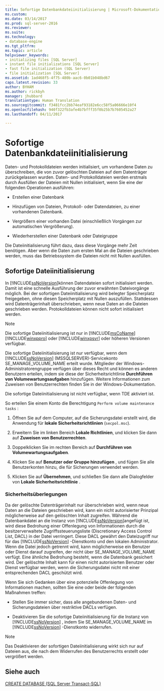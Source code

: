 ```yaml
---
title: Sofortige Datenbankdateiinitialisierung | Microsoft-Dokumentation
ms.custom: 
ms.date: 03/14/2017
ms.prod: sql-server-2016
ms.reviewer: 
ms.suite: 
ms.technology:
- database-engine
ms.tgt_pltfrm: 
ms.topic: article
helpviewer_keywords:
- initializing files [SQL Server]
- instant file initializations [SQL Server]
- fast file initialization (SQL Server)
- file initialization [SQL Server]
ms.assetid: 1ad468f5-4f75-480b-aac6-0b01b048bd67
caps.latest.revision: 33
author: BYHAM
ms.author: rickbyh
manager: jhubbard
translationtype: Human Translation
ms.sourcegitcommit: f3481fcc2bb74eaf93182e6cc58f5a06666e10f4
ms.openlocfilehash: 940f322fb3afe4b7bfff35f0b25b7b7605452a27
ms.lasthandoff: 04/11/2017

---
```

# <a name="database-instant-file-initialization"></a>Sofortige Datenbankdateiinitialisierung
  Daten- und Protokolldateien werden initialisiert, um vorhandene Daten zu überschreiben, die von zuvor gelöschten Dateien auf dem Datenträger zurückgelassen wurden. Daten- und Protokolldateien werden erstmals durch Ausfüllen der Dateien mit Nullen initialisiert, wenn Sie eine der folgenden Operationen ausführen:  
  
-   Erstellen einer Datenbank  
  
-   Hinzufügen von Dateien, Protokoll- oder Datendateien, zu einer vorhandenen Datenbank.  
  
-   Vergrößern einer vorhanden Datei (einschließlich Vorgängen zur automatischen Vergrößerung).  
  
-   Wiederherstellen einer Datenbank oder Dateigruppe  
  
 Die Dateiinitialisierung führt dazu, dass diese Vorgänge mehr Zeit benötigen. Aber wenn die Daten zum ersten Mal an die Dateien geschrieben werden, muss das Betriebssystem die Dateien nicht mit Nullen ausfüllen.  
  
## <a name="instant-file-initialization"></a>Sofortige Dateiinitialisierung  
 In [!INCLUDE[ssNoVersion](../../includes/ssnoversion-md.md)]können Datendateien sofort initialisiert werden. Damit ist eine schnelle Ausführung der zuvor erwähnten Dateivorgänge möglich. Bei der sofortigen Dateiinitialisierung wird belegter Speicherplatz freigegeben, ohne diesen Speicherplatz mit Nullen auszufüllen. Stattdessen wird Datenträgerinhalt überschrieben, wenn neue Daten an die Dateien geschrieben werden. Protokolldateien können nicht sofort initialisiert werden.  
  
> [!NOTE]  
>  Die sofortige Dateiinitialisierung ist nur in [!INCLUDE[msCoName](../../includes/msconame-md.md)][!INCLUDE[winxppro](../../includes/winxppro-md.md)] oder [!INCLUDE[winxpsvr](../../includes/winxpsvr-md.md)] oder höheren Versionen verfügbar.  
  
 Die sofortige Dateiinitialisierung ist nur verfügbar, wenn dem [!INCLUDE[ssNoVersion](../../includes/ssnoversion-md.md)] (MSSQLSERVER)-Servicekonto SE_MANAGE_VOLUME_NAME erteilt wurde. Mitglieder der Windows-Administratorengruppe verfügen über dieses Recht und können es anderen Benutzern erteilen, indem sie diese der Sicherheitsrichtlinie **Durchführen von Volumewartungsaufgaben** hinzufügen. Weitere Informationen zum Zuweisen von Benutzerrechten finden Sie in der Windows-Dokumentation.  
  
 Die sofortige Dateiinitialisierung ist nicht verfügbar, wenn TDE aktiviert ist.  
  
 So erteilen Sie einem Konto die Berechtigung `Perform volume maintenance tasks` :  
  
1.  Öffnen Sie auf dem Computer, auf die Sicherungsdatei erstellt wird, die Anwendung für **lokale Sicherheitsrichtlinien** (`secpol.msc`).  
  
2.  Erweitern Sie im linken Bereich **Lokale Richtlinien**, und klicken Sie dann auf **Zuweisen von Benutzerrechten**.  
  
3.  Doppelklicken Sie im rechten Bereich auf **Durchführen von Volumewartungsaufgaben**.  
  
4.  Klicken Sie auf **Benutzer oder Gruppe hinzufügen** , und fügen Sie alle Benutzerkonten hinzu, die für Sicherungen verwendet werden.  
  
5.  Klicken Sie auf **Übernehmen**, und schließen Sie dann alle Dialogfelder von **Lokale Sicherheitsrichtlinie** .  
  
### <a name="security-considerations"></a>Sicherheitsüberlegungen  
 Da der gelöschte Datenträgerinhalt nur überschrieben wird, wenn neue Daten an die Dateien geschrieben wird, kann ein nicht autorisierter Prinzipal möglicherweise auf den gelöschten Inhalt zugreifen. Während die Datenbankdatei an die Instanz von [!INCLUDE[ssNoVersion](../../includes/ssnoversion-md.md)]angefügt ist, wird diese Bedrohung einer Offenlegung von Informationen durch die besitzerverwaltete Zugriffssteuerungsliste (Discretionary Access Control List, DACL) in der Datei verringert. Diese DACL gewährt den Dateizugriff nur für das [!INCLUDE[ssNoVersion](../../includes/ssnoversion-md.md)] -Dienstkonto und den lokalen Administrator. Wenn die Datei jedoch getrennt wird, kann möglicherweise ein Benutzer oder Dienst darauf zugreifen, der nicht über SE_MANAGE_VOLUME_NAME verfügt. Eine ähnliche Bedrohung besteht, wenn die Datenbank gesichert wird. Der gelöschte Inhalt kann für einen nicht autorisierten Benutzer oder Dienst verfügbar werden, wenn die Sicherungsdatei nicht mit einer entsprechenden DACL geschützt wird.  
  
 Wenn Sie sich Gedanken über eine potenzielle Offenlegung von Informationen machen, sollten Sie eine oder beide der folgenden Maßnahmen treffen:  
  
-   Stellen Sie immer sicher, dass alle angebundenen Daten- und Sicherungsdateien über restriktive DACLs verfügen.  
  
-   Deaktivieren Sie die sofortige Dateiinitialisierung für die Instanz von [!INCLUDE[ssNoVersion](../../includes/ssnoversion-md.md)] , indem Sie SE_MANAGE_VOLUME_NAME im [!INCLUDE[ssNoVersion](../../includes/ssnoversion-md.md)] -Dienstkonto widerrufen.  
  
> [!NOTE]  
>  Das Deaktivieren der sofortigen Dateiinitialisierung wirkt sich nur auf Dateien aus, die nach dem Widerrufen des Benutzerrechts erstellt oder vergrößert werden.  
  
## <a name="see-also"></a>Siehe auch  
 [CREATE DATABASE &#40;SQL Server Transact-SQL&#41;](../../t-sql/statements/create-database-sql-server-transact-sql.md)  
  
  
